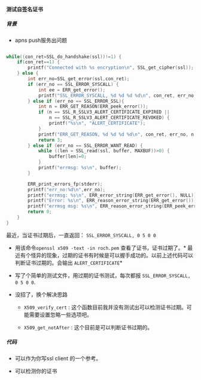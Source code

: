 #### 测试自签名证书

##### 背景

+ apns push服务出问题

```cpp

while((con_ret=SSL_do_handshake(ssl))!=1) {
    if(con_ret==1) {
        printf("Connected with %s encryption\n", SSL_get_cipher(ssl));
    } else {
        int err_no=SSL_get_error(ssl,con_ret);
        if (err_no == SSL_ERROR_SYSCALL) {
            int ee = ERR_get_error();
            printf("SSL_ERROR_SYSCALL, %d %d %d %d\n", con_ret, err_no, ee, errno);
        } else if (err_no == SSL_ERROR_SSL){
            int n = ERR_GET_REASON(ERR_peek_error());
            if (n == SSL_R_SSLV3_ALERT_CERTIFICATE_EXPIRED ||
                n == SSL_R_SSLV3_ALERT_CERTIFICATE_REVOKED) {
                printf("%s\n", "ALERT_CERTIFICATE");
            }
            printf("ERR_GET_REASON, %d %d %d %d\n", con_ret, err_no, n, errno);
            return 3;
        } else if (err_no == SSL_ERROR_WANT_READ) {
            while ((len = SSL_read(ssl, buffer, MAXBUF))>0) {
                buffer[len]=0;
            }
            printf("errmsg: %s\n", buffer);
        }

        ERR_print_errors_fp(stderr);
        printf("err_no:%d\n",err_no);
        printf("errmsg: %s\n", ERR_error_string(ERR_get_error(), NULL));
        printf("Error: %s\n", ERR_reason_error_string(ERR_get_error()));
        printf("errmsg msg: %s\n", ERR_reason_error_string(ERR_peek_error()));
        return 0;
    }
}

```

最近，当证书过期后，一直返回： `SSL_ERROR_SYSCALL, 0 5 0 0`


+ 用该命令`openssl x509 -text -in roch.pem` 查看了证书，证书过期了。* 最近有个怪异的现象，过期的证书有时候是可以握手成功的。以前上述代码可以判断证书过期的。会输出 `ALERT_CERTIFICATE`*


+ 写了个简单的测试文件，用过期的证书测试，每次都报 `SSL_ERROR_SYSCALL, 0 5 0 0`.

+ 没招了，换个解决思路
  - `X509_verify_cert` : 这个函数目前我并没有测试出可以检测证书过期。可能需要设置忽略一些选项吧。

  - `X509_get_notAfter` : 这个目前是可以判断证书过期的。



##### 代码

+ 可以作为你写ssl client 的一个参考。

+ 可以检测你的证书

